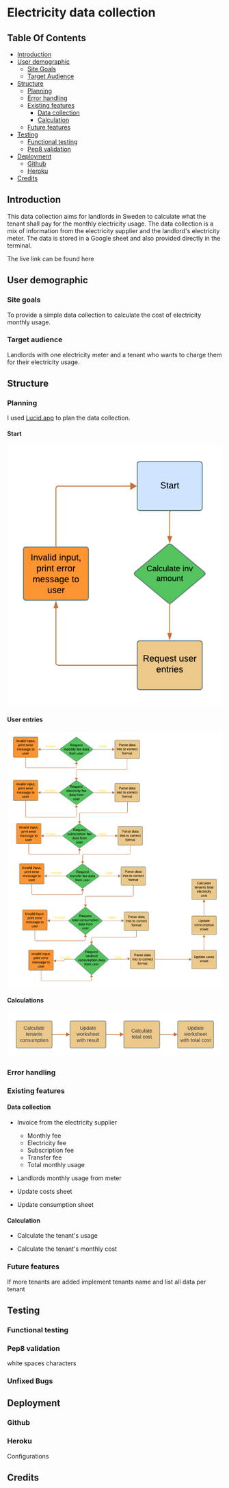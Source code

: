 # Electricity data collection


## Table Of Contents

* [Introduction](#Introduction)
* [User demographic](#User-demographic)
	* [Site Goals](#Site-Goals)
    * [Target Audience](#Target-Audience)
* [Structure](#Structure)
	* [Planning](#Planning)
	* [Error handling](#Error-handling)
	* [Existing features](#Existing-features)
		* [Data collection](#Data-collection)
		* [Calculation](#Calculation)
	* [Future features](#Future-features)
* [Testing](#Testing)
	* [Functional testing](#Functional-testing)
	* [Pep8 validation](#Pep8-validation)
* [Deployment](#Deployment)
	* [Github](#Github)
	* [Heroku](#Heroku)
* [Credits](#Credits)

## Introduction

This data collection aims for landlords in Sweden to calculate what the tenant shall pay for the monthly electricity usage. The data collection is a mix of information from the electricity supplier and the landlord's electricity meter. The data is stored in a Google sheet and also provided directly in the terminal.

The live link can be found here

## User demographic

### Site goals

To provide a simple data collection to calculate the cost of electricity monthly usage.

### Target audience

Landlords with one electricity meter and a tenant who wants to charge them for their electricity usage.

## Structure

### Planning

I used [Lucid.app](www.lucidchart.com) to plan the data collection.

#### Start

![LCstart](docs/screenshots/lucidchart_start.png)

#### User entries

![LCuserentries](docs/screenshots/lucidchart_user_entries.png)

#### Calculations

![LCcalculations](docs/screenshots/lucidchart_calculations.png)


### Error handling

### Existing features

#### Data collection

 - Invoice from the electricity supplier
	 - Monthly fee
	 - Electricity fee
	 - Subscription fee
	 - Transfer fee
	 - Total monthly usage

- Landlords monthly usage from meter

- Update costs sheet

- Update consumption sheet

#### Calculation

- Calculate the tenant's usage

- Calculate the tenant's monthly cost

### Future features 

If more tenants are added implement tenants name and list all data per tenant

## Testing 

### Functional testing

### Pep8 validation

white spaces
characters

### Unfixed Bugs

## Deployment

### Github

### Heroku

Configurations

## Credits 